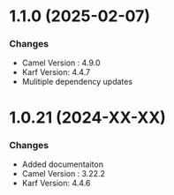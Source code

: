 # 1.1.0 (2025-02-07)


### Changes

* Camel Version : 4.9.0
* Karf Version: 4.4.7
* Mulitiple dependency updates


# 1.0.21 (2024-XX-XX)


### Changes

* Added documentaiton
* Camel Version : 3.22.2
* Karf Version: 4.4.6
